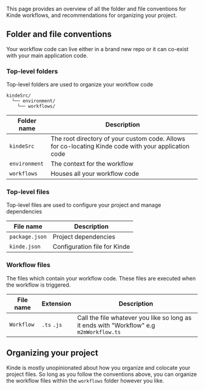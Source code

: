 
This page provides an overview of all the folder and file conventions for Kinde workflows, and recommendations for organizing your project.

## Folder and file conventions

Your workflow code can live either in a brand new repo or it can co-exist with your main application code.

### Top-level folders

Top-level folders are used to organize your workflow code

```
kindeSrc/
  └── environment/
    └── workflows/
```

| Folder name   | Description                                                                                          |
| ------------- | ---------------------------------------------------------------------------------------------------- |
| `kindeSrc`    | The root directory of your custom code. Allows for co-locating Kinde code with your application code |
| `environment` | The context for the workflow                                                                         |
| `workflows`   | Houses all your workflow code                                                                        |

### Top-level files

Top-level files are used to configure your project and manage dependencies

| File name      | Description                  |
| -------------- | ---------------------------- |
| `package.json` | Project dependencies         |
| `kinde.json`   | Configuration file for Kinde |

### Workflow files

The files which contain your workflow code. These files are executed when the workflow is triggered.

| File name  | Extension   | Description                                                                             |
| ---------- | ----------- | --------------------------------------------------------------------------------------- |
| `Workflow` | `.ts` `.js` | Call the file whatever you like so long as it ends with "Workflow" e.g `m2mWorkflow.ts` |

## Organizing your project

Kinde is mostly unopinionated about how you organize and colocate your project files. So long as you follow the conventions above, you can organize the workflow files within the `workflows` folder however you like.
